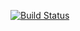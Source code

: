[![Build Status](https://travis-ci.org/aishek/workshop-rails-old1.svg?branch=master)](https://travis-ci.org/aishek/workshop-rails-old1)

